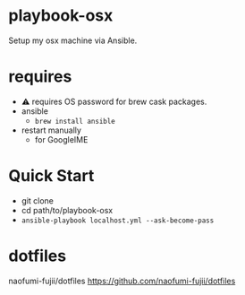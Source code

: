 # playbook-osx
Setup my osx machine via Ansible.

# requires
- :warning: requires OS password for brew cask packages.
- ansible
  - `brew install ansible`
- restart manually
  - for GoogleIME

# Quick Start
- git clone
- cd path/to/playbook-osx
- `ansible-playbook localhost.yml --ask-become-pass`

# dotfiles
naofumi-fujii/dotfiles https://github.com/naofumi-fujii/dotfiles
